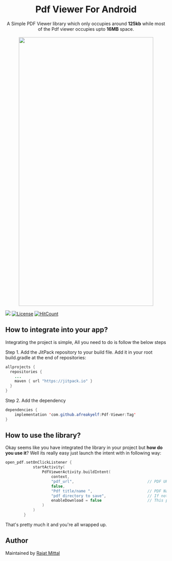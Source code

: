 <h1 align="center">Pdf Viewer For Android</h1>

<p align="center">
A Simple PDF Viewer library which only occupies around <b>125kb</b> while most of the Pdf viewer occupies upto <b>16MB</b> space.
<br>
<br>
<img src="https://raw.githubusercontent.com/afreakyelf/Pdf-Viewer/master/Screenshot_2020-07-11-23-59-31-606_com.rajat.pdfviewer.jpg" width="420" height="840" />
</p>

[![](https://jitpack.io/v/afreakyelf/Pdf-Viewer.svg)](https://jitpack.io/#afreakyelf/Pdf-Viewer) [![License](https://img.shields.io/badge/License-MIT-yellow.svg)](https://opensource.org/licenses/Apache-2.0) [![HitCount](http://hits.dwyl.com/afreakyelf/https://githubcom/afreakyelf/Pdf-Viewer.svg)](http://hits.dwyl.com/afreakyelf/https://githubcom/afreakyelf/Pdf-Viewer)


## How to integrate into your app?
Integrating the project is simple, All you need to do is follow the below steps

Step 1. Add the JitPack repository to your build file. Add it in your root build.gradle at the end of repositories:

```java
allprojects {
  repositories {
    ...
    maven { url "https://jitpack.io" }
  }
}
```
Step 2. Add the dependency
```java
dependencies {
    implementation 'com.github.afreakyelf:Pdf-Viewer:Tag'
}
```

## How to use the library?
Okay seems like you have integrated the library in your project but **how do you use it**? Well its really easy just launch the intent with in following way:

```kotlin
open_pdf.setOnClickListener {
            startActivity(
                PdfViewerActivity.buildIntent(
                    context,                                                                      
                    "pdf_url",                                // PDF URL in String format
                    false,
                    "Pdf title/name ",                        // PDF Name/Title in String format
                    "pdf directory to save",                  // If nothing specific, Put "" it will save to Downloads
                    enableDownload = false                    // This param is true by defualt.
                )
            )
        }
```

That's pretty much it and you're all wrapped up.

## Author
Maintained by [Rajat Mittal](https://www.github.com/afreakyelf)
